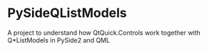 # PySideQListModels
A project to understand how QtQuick.Controls work together with Q*ListModels in PySide2 and QML

